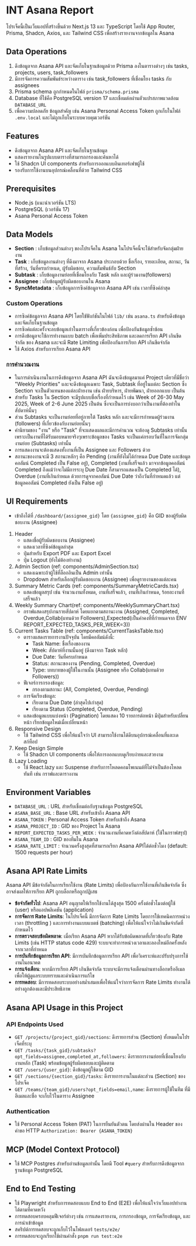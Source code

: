 # INT Asana Report
โปรเจ็คนี้เป็นเว็บแอปที่สร้างขึ้นด้วย Next.js 13 และ TypeScript โดยใช้ App Router, Prisma, Shadcn, Axios, และ Tailwind CSS เพื่อสร้างรายงานจากข้อมูลใน Asana
## Data Operations
1. ดึงข้อมูลจาก Asana API และจัดเก็บในฐานข้อมูลด้วย Prisma ลงในตารางต่างๆ เช่น tasks, projects, users, task_followers
2. มีการจัดการความสัมพันธ์ระหว่างตาราง เช่น task_followers ที่เชื่อมโยง tasks กับ assignees
3. Prisma schema ถูกกำหนดในไฟล์ `prisma/schema.prisma`
4. Database ที่ใช้คือ PostgreSQL version 17 และเชื่อมต่อผ่านตัวแปรสภาพแวดล้อม `DATABASE_URL`
5. เพื่อความปลอดภัย ข้อมูลสำคัญ เช่น Asana Personal Access Token ถูกเก็บในไฟล์ `.env.local` และไม่ถูกเก็บในระบบควบคุมเวอร์ชัน
## Features
- ดึงข้อมูลจาก Asana API และจัดเก็บในฐานข้อมูล
- แสดงรายงานในรูปแบบตารางที่สามารถกรองและค้นหาได้
- ใช้ Shadcn UI components สำหรับการออกแบบอินเทอร์เฟซผู้ใช้
- รองรับการใช้งานบนอุปกรณ์เคลื่อนที่ด้วย Tailwind CSS
## Prerequisites
- Node.js (แนะนำเวอร์ชัน LTS)
- PostgreSQL (เวอร์ชัน 17)
- Asana Personal Access Token
## Data Models
- **Section** : เก็บข้อมูลส่วนต่างๆ ของโปรเจ็คใน Asana ในโปรเจ็คนี้จะใช้สำหรับจัดกลุ่มฝ่ายงาน
- **Task** : เก็บข้อมูลงานต่างๆ ที่ดึงมาจาก Asana ประกอบด้วย ชื่อเรื่อง, รายละเอียด, สถานะ, วันที่สร้าง, วันที่ครบกำหนด, ผู้รับผิดชอบ, ความสัมพันธ์กับ Section
- **Subtask** : เก็บข้อมูลงานย่อยที่เชื่อมโยงกับ Task หลัก และผู้ร่วมงาน(followers)
- **Assignee** : เก็บข้อมูลผู้รับผิดชอบงานใน Asana
- **SyncMetadata** : เก็บข้อมูลการซิงค์ข้อมูลจาก Asana API เช่น เวลาที่ซิงค์ล่าสุด
### Custom Operations
- การซิงค์ข้อมูลจาก Asana API โดยใช้ฟังก์ชันในไฟล์ `lib/` เช่น `asana.ts` สำหรับดึงข้อมูลและจัดเก็บในฐานข้อมูล
- การซิงค์แต่ละครั้งจะลบข้อมูลเก่าในตารางที่เกี่ยวข้องก่อน เพื่อป้องกันข้อมูลซ้ำซ้อน
- การดึงข้อมูลจะใช้การทำงานแบบ batch เพื่อเพิ่มประสิทธิภาพ และลดการเรียก API เกินขีดจำกัด ของ Asana และจะมี Rate Limiting เพื่อป้องกันการเรียก API เกินขีดจำกัด
- ใช้ Axios สำหรับการเรียก Asana API
### การคำนวณงาน
- ในการดำเนินงานในการดึงข้อมูลจาก Asana API ฉันจะดึงข้อมูลมาแค่ Project เดียวที่มีชื่อว่า "Weekly Priorities" และจะดึงข้อมูลเฉพาะ Task, Subtask ที่อยู่ในแต่ละ Section ซึ่ง Section จะเป็นตัวแทนของแต่ละฝ่ายงาน เช่น ฝ่ายบริหาร, ฝ่ายพัฒนา, ฝ่ายออกแบบ เป็นต้น
- สำหรับ Tasks ใน Section จะมีรูปแบบชื่อเรื่องที่กำหนดไว้ เช่น Week of 26-30 May 2025, Week of 2-6 June 2025 เป็นต้น ซึ่งจะเป็นการบ่งบอกว่าเป็นงานที่ต้องทำในสัปดาห์นั้นๆ
- ส่วน Subtasks จะเป็นงานย่อยที่อยู่ภายใต้ Tasks หลัก และจะมีการกำหนดผู้ร่วมงาน (followers) ที่เกี่ยวข้องกับงานย่อยนั้นๆ
- คำนิยามของ "งาน" หรือ "Task" ที่จะแสดงผลและมีการคำนวณ จะต้องดู Subtasks เท่านั้น เพราะเป็นงานที่ได้รับมอบหมายจริงๆเพราะข้อมูลของ Tasks จะเป็นแค่กรอบวันที่ในการจัดกลุ่มงานย่อย (Subtasks) เท่านั้น
- การแสดงงานจะต้องแสดงทั้งงานที่เป็น Assignee และ Followers ด้วย
- สถานะของงานจะมี 3 สถานะหลักๆ คือ Pending (งานที่ยังไม่ได้กำหนด Due Date และข้อมูลคอลัมน์ Completed เป็น False อยู่), Completed (งานที่เสร็จแล้ว มาจากข้อมูลคอลัมน์ Completed ถึงแม้ว่าจะไม่มีการระบุ Due Date ก็สามารถแสดงเป็น Completed ได้), Overdue (งานที่เกินกำหนด ด้วยการดูจากคอลัมน์ Due Date ว่าถึงวันที่กำหนดแล้ว แต่ข้อมูลคอลัมน์ Completed ยังเป็น False อยู่)
## UI Requirements
- เข้าถึงได้ที่ `/dashboard/{assignee_gid}` โดย `{assignee_gid}` คือ GID ของผู้รับผิดชอบงาน (Assignee)
1. Header
   - แสดงชื่อผู้รับผิดชอบงาน (Assignee)
   - แสดงเวลาที่ซิงค์ข้อมูลล่าสุด
   - ปุ่มสำหรับ Export PDF และ Export Excel
   - ปุ่ม Logout (ยังไม่ต้องทำงาน)
2. Admin Section (ref: components/AdminSection.tsx)
   - แสดงเฉพาะถ้าผู้ใช้ที่ล็อกอินเป็น Admin เท่านั้น
   - Dropdown สำหรับเลือกผู้รับผิดชอบงาน (Assignee) เพื่อดูรายงานของแต่ละคน
3. Summary Metric Cards (ref: components/SummaryMetricCards.tsx)
   - แสดงข้อมูลสรุป เช่น จำนวนงานทั้งหมด, งานที่เสร็จแล้ว,  งานที่เกินกำหนด, ร้อยละงานที่เสร็จแล้ว
4. Weekly Summary Chart(ref: components/WeeklySummaryChart.tsx)
   - กราฟแสดงสรุปงานรายสัปดาห์ โดยแยกตามสถานะงาน (Assigned, Completed, Overdue,Collab(แทนด้วย Followers),Expected(เป็นค่าคงที่ที่กำหนดจาก ENV REPORT_EXPECTED_TASKS_PER_WEEK=3))
5. Current Tasks Table (ref: components/CurrentTasksTable.tsx)
    - ตารางแสดงรายการงานปัจจุบัน โดยมีคอลัมน์ดังนี้:
        - Task Name: ชื่อเรื่องของงาน
        - Week: สัปดาห์ที่งานนั้นอยู่ (ดึงมาจาก Task หลัก)
        - Due Date: วันที่ครบกำหนด
        - Status: สถานะของงาน (Pending, Completed, Overdue)
        - Type: บทบาทของผู้ใช้ในงานนั้น (Assignee หรือ Collab(แทนด้วย Followers))
   - ฟีเจอร์การกรองข้อมูล:
        - กรองตามสถานะ (All, Completed, Overdue, Pending)
    - การจัดเรียงข้อมูล:
        - เรียงตาม Due Date (ล่าสุดไปเก่าสุด)
        - เรียงตาม Status (Completed, Overdue, Pending)
    - แสดงข้อมูลแบบแบ่งหน้า (Pagination) โดยแสดง 10 รายการต่อหน้า มีปุ่มสำหรับเปลี่ยนหน้า เรียกข้อมูลใหม่เมื่อเปลี่ยนหน้า
6. Responsive Design
   - ใช้ Tailwind CSS เพื่อให้แน่ใจว่า UI สามารถใช้งานได้ดีบนอุปกรณ์เคลื่อนที่และเดสก์ท็อป
7. Keep Design Simple
   - ใช้ Shadcn UI components เพื่อให้การออกแบบดูเรียบง่ายและสวยงาม
8. Lazy Loading
   - ใช้ React.lazy และ Suspense สำหรับการโหลดคอมโพเนนต์ที่ไม่จำเป็นต้องโหลดทันที เช่น กราฟและตารางงาน
## Environment Variables
- `DATABASE_URL` : URL สำหรับเชื่อมต่อกับฐานข้อมูล PostgreSQL
- `ASANA_BASE_URL` : Base URL สำหรับเข้าถึง Asana API
- `ASANA_TOKEN` : Personal Access Token สำหรับเข้าถึง Asana
- `ASANA_PROJECT_ID` : GID ของ Project ใน Asana
- `REPORT_EXPECTED_TASKS_PER_WEEK` : จำนวนงานที่คาดหวังต่อสัปดาห์ (ใช้ในกราฟสรุป)
- `ASANA_TEAM_ID` : GID ของทีมใน Asana
- `ASANA_RATE_LIMIT` : จำนวนครั้งสูงสุดที่สามารถเรียก Asana APIได้ต่อชั่วโมง (default: 1500 requests per hour)

## Asana API Rate Limits
Asana API มีข้อจำกัดในการเรียกใช้งาน (Rate Limits) เพื่อป้องกันการใช้งานที่เกินขีดจำกัด ซึ่งอาจส่งผลให้การเรียก API ถูกบล็อกหรือถูกปฏิเสธ
- **ข้อจำกัดทั่วไป**: Asana API อนุญาตให้เรียกใช้งานได้สูงสุด 1500 ครั้งต่อชั่วโมงต่อผู้ใช้ (user) หรือแอปพลิเคชัน (application)
- **การจัดการ Rate Limits**: ในโปรเจ็คนี้ มีการจัดการ Rate Limits โดยการใช้เทคนิคการหน่วงเวลา (throttling    ) และการทำงานแบบแบตช์ (batching) เพื่อให้แน่ใจว่าไม่เกินขีดจำกัดที่กำหนดไว้
- **การตรวจสอบข้อผิดพลาด**: เมื่อเรียก Asana API หากได้รับข้อผิดพลาดที่เกี่ยวข้องกับ Rate Limits (เช่น HTTP status code 429) ระบบจะทำการหน่วงเวลาและลองใหม่อีกครั้งหลังจากเวลาที่กำหนด
- **การบันทึกข้อมูลการเรียก API**: มีการบันทึกข้อมูลการเรียก API เพื่อวิเคราะห์และปรับปรุงการใช้งานในอนาคต
- **การแจ้งเตือน**: หากมีการเรียก API เกินขีดจำกัด ระบบจะมีการแจ้งเตือนผ่านทางล็อกหรืออีเมล เพื่อให้ผู้ดูแลระบบทราบและดำเนินการแก้ไข
- **การทดสอบ**: มีการทดสอบระบบอย่างสม่ำเสมอเพื่อให้แน่ใจว่าการจัดการ Rate Limits ทำงานได้อย่างถูกต้องและมีประสิทธิภาพ

## Asana API Usage in this Project
### API Endpoints Used
- `GET /projects/{project_gid}/sections`: ดึงรายการส่วน (Section) ทั้งหมดในโปรเจ็คที่ระบุ
- `GET /tasks/{task_gid}/subtasks?opt_fields=assignee,completed_at,followers`: ดึงรายการงานย่อยที่เชื่อมโยงกับงานหลัก (Task) พร้อมข้อมูลผู้รับผิดชอบและผู้ติดตาม
- `GET /users/{user_gid}`: ดึงข้อมูลผู้ใช้ตาม GID
- `GET /sections/{section_gid}/tasks`: ดึงรายการงานในแต่ละส่วน (Section) ของโปรเจ็ค
- `GET /teams/{team_gid}/users?opt_fields=email,name`: ดึงรายการผู้ใช้ในทีม ที่มีอีเมลและชื่อ จะเก็บไว้ในตาราง Assignee
### Authentication
- ใช้ Personal Access Token (PAT) ในการยืนยันตัวตน โดยส่งผ่านใน Header ของคำขอ HTTP `Authorization: Bearer {ASANA_TOKEN}`

## MCP (Model Context Protocol)
- ใช้ MCP Postgres สำหรับอ่านข้อมูลเท่านั้น โดยมี Tool `#query` สำหรับการดึงข้อมูลจากฐานข้อมูล PostgreSQL

## End to End Testing
- ใช้ Playwright สำหรับการทดสอบแบบ End to End (E2E) เพื่อให้แน่ใจว่าเว็บแอปทำงานได้ตามที่คาดหวัง
- การทดสอบครอบคลุมฟีเจอร์ต่างๆ เช่น การแสดงรายงาน, การกรองข้อมูล, การจัดเรียงข้อมูล, และการนำเข้าข้อมูล
- สคริปต์การทดสอบจะถูกเก็บไว้ในโฟลเดอร์ `tests/e2e/`
- การทดสอบจะถูกเรียกใช้ผ่านคำสั่ง `pnpm run test:e2e`